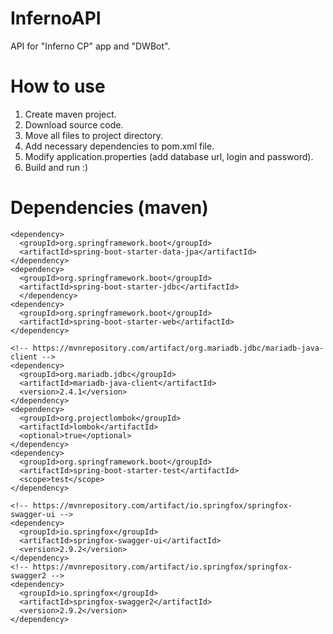# InfernoAPI
API for "Inferno CP" app and "DWBot".

# How to use

1. Create maven project.
2. Download source code.
3. Move all files to project directory.
4. Add necessary dependencies to pom.xml file.
5. Modify application.properties (add database url, login and password).
6. Build and run :)

# Dependencies (maven)
```
<dependency>
  <groupId>org.springframework.boot</groupId>
  <artifactId>spring-boot-starter-data-jpa</artifactId>
</dependency>
<dependency>
  <groupId>org.springframework.boot</groupId>
  <artifactId>spring-boot-starter-jdbc</artifactId>
  </dependency>
<dependency>
  <groupId>org.springframework.boot</groupId>
  <artifactId>spring-boot-starter-web</artifactId>
</dependency>

<!-- https://mvnrepository.com/artifact/org.mariadb.jdbc/mariadb-java-client -->
<dependency>
  <groupId>org.mariadb.jdbc</groupId>
  <artifactId>mariadb-java-client</artifactId>
  <version>2.4.1</version>
</dependency>
<dependency>
  <groupId>org.projectlombok</groupId>
  <artifactId>lombok</artifactId>
  <optional>true</optional>
</dependency>
<dependency>
  <groupId>org.springframework.boot</groupId>
  <artifactId>spring-boot-starter-test</artifactId>
  <scope>test</scope>
</dependency>

<!-- https://mvnrepository.com/artifact/io.springfox/springfox-swagger-ui -->
<dependency>
  <groupId>io.springfox</groupId>
  <artifactId>springfox-swagger-ui</artifactId>
  <version>2.9.2</version>
</dependency>
<!-- https://mvnrepository.com/artifact/io.springfox/springfox-swagger2 -->
<dependency>
  <groupId>io.springfox</groupId>
  <artifactId>springfox-swagger2</artifactId>
  <version>2.9.2</version>
</dependency>
 ```